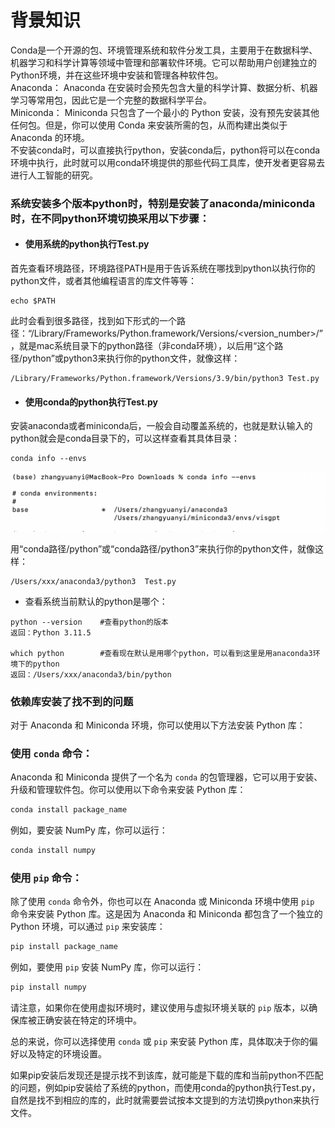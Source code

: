 # 背景知识
Conda是一个开源的包、环境管理系统和软件分发工具，主要用于在数据科学、机器学习和科学计算等领域中管理和部署软件环境。它可以帮助用户创建独立的Python环境，并在这些环境中安装和管理各种软件包。  
Anaconda： Anaconda 在安装时会预先包含大量的科学计算、数据分析、机器学习等常用包，因此它是一个完整的数据科学平台。  
Miniconda： Miniconda 只包含了一个最小的 Python 安装，没有预先安装其他任何包。但是，你可以使用 Conda 来安装所需的包，从而构建出类似于 Anaconda 的环境。  
不安装conda时，可以直接执行python，安装conda后，python将可以在conda环境中执行，此时就可以用conda环境提供的那些代码工具库，使开发者更容易去进行人工智能的研究。 

### 系统安装多个版本python时，特别是安装了anaconda/miniconda时，在不同python环境切换采用以下步骤：  
- #### 使用系统的python执行Test.py  
首先查看环境路径，环境路径PATH是用于告诉系统在哪找到python以执行你的python文件，或者其他编程语言的库文件等等：  
   ```
   echo $PATH
   ```
此时会看到很多路径，找到如下形式的一个路径：“/Library/Frameworks/Python.framework/Versions/<version_number>/”，就是mac系统目录下的python路径（非conda环境），以后用“这个路径/python”或python3来执行你的python文件，就像这样：
   ```
/Library/Frameworks/Python.framework/Versions/3.9/bin/python3 Test.py
 ```
- #### 使用conda的python执行Test.py  
安装anaconda或者miniconda后，一般会自动覆盖系统的，也就是默认输入的python就会是conda目录下的，可以这样查看其具体目录：
 ```
conda info --envs
 ```

<div align=left><img src="https://github.com/ferrarif1/HouyeProject/blob/main/pictures/1.png" width="680px"></div>  

用“conda路径/python”或“conda路径/python3”来执行你的python文件，就像这样：   
 ```
/Users/xxx/anaconda3/python3  Test.py
 ```
- 查看系统当前默认的python是哪个：
 ```
python --version    #查看python的版本
返回：Python 3.11.5

which python        #查看现在默认是用哪个python，可以看到这里是用anaconda3环境下的python
返回：/Users/xxx/anaconda3/bin/python
 ```
### 依赖库安装了找不到的问题
对于 Anaconda 和 Miniconda 环境，你可以使用以下方法安装 Python 库：

### 使用 `conda` 命令：

Anaconda 和 Miniconda 提供了一个名为 `conda` 的包管理器，它可以用于安装、升级和管理软件包。你可以使用以下命令来安装 Python 库：

```bash
conda install package_name
```

例如，要安装 NumPy 库，你可以运行：

```bash
conda install numpy
```

### 使用 `pip` 命令：

除了使用 `conda` 命令外，你也可以在 Anaconda 或 Miniconda 环境中使用 `pip` 命令来安装 Python 库。这是因为 Anaconda 和 Miniconda 都包含了一个独立的 Python 环境，可以通过 `pip` 来安装库：

```bash
pip install package_name
```

例如，要使用 `pip` 安装 NumPy 库，你可以运行：

```bash
pip install numpy
```

请注意，如果你在使用虚拟环境时，建议使用与虚拟环境关联的 `pip` 版本，以确保库被正确安装在特定的环境中。

总的来说，你可以选择使用 `conda` 或 `pip` 来安装 Python 库，具体取决于你的偏好以及特定的环境设置。 

如果pip安装后发现还是提示找不到该库，就可能是下载的库和当前python不匹配的问题，例如pip安装给了系统的python，而使用conda的python执行Test.py，自然是找不到相应的库的，此时就需要尝试按本文提到的方法切换python来执行文件。
